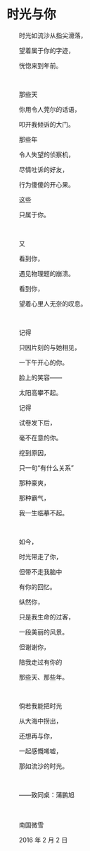 # 时光与你

　　时光如流沙从指尖滑落，

　　望着属于你的字迹，

　　恍惚来到年前。

<br>

　　那些天

　　你用令人莞尔的话语，

　　叩开我倾诉的大门。

　　那些年

　　令人失望的侦察机，

　　尽情吐诉的好友，

　　行为傻傻的开心果。

　　这些

　　只属于你。

<br>

　　又

　　看到你，

　　遇见物理题的崩溃。

　　看到你，

　　望着心里人无奈的叹息。

<br>

　　记得

　　只因片刻的与她相见，

　　一下午开心的你。

　　脸上的笑容——

　　太阳高攀不起。

　　记得

　　试卷发下后，

　　毫不在意的你。

　　挖到原因，

　　只一句“有什么关系”

　　那种豪爽，

　　那种霸气，

　　我一生临摹不起。

<br>

　　如今，

　　时光带走了你，

　　但带不走我脑中

　　有你的回忆。

　　纵然你，

　　只是我生命的过客，

　　一段美丽的风景。

　　但谢谢你，

　　陪我走过有你的

　　那些天、那些年。

<br>

　　倘若我能把时光

　　从大海中捞出，

　　还想再与你，

　　一起感慨唏嘘，

　　那如流沙的时光。

<br>

　　——致同桌：蒲鹏旭

<br>

<br>
　　南国微雪

　　2016 年 2 月 2 日


